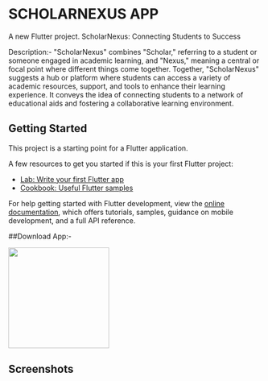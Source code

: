 # SCHOLARNEXUS APP

A new Flutter project.
ScholarNexus: Connecting Students to Success

Description:-
"ScholarNexus" combines "Scholar," referring to a student or someone engaged in academic learning, and "Nexus," meaning a central or focal point where different things come together. Together, "ScholarNexus" suggests a hub or platform where students can access a variety of academic resources, support, and tools to enhance their learning experience. It conveys the idea of connecting students to a network of educational aids and fostering a collaborative learning environment.

## Getting Started

This project is a starting point for a Flutter application.

A few resources to get you started if this is your first Flutter project:

- [Lab: Write your first Flutter app](https://docs.flutter.dev/get-started/codelab)
- [Cookbook: Useful Flutter samples](https://docs.flutter.dev/cookbook)

For help getting started with Flutter development, view the
[online documentation](https://docs.flutter.dev/), which offers tutorials,
samples, guidance on mobile development, and a full API reference.

##Download App:-

<a href="build\app\outputs\flutter-apk\app-release.apk">
<img src="https://playerzon.com/asset/download.png" width="200"></img></a>



## Screenshots

